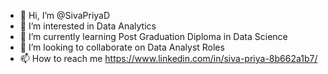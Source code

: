 - 👋 Hi, I’m @SivaPriyaD
- 👀 I’m interested in Data Analytics
- 🌱 I’m currently learning Post Graduation Diploma in Data Science
- 💞️ I’m looking to collaborate on Data Analyst Roles
- 📫 How to reach me https://www.linkedin.com/in/siva-priya-8b662a1b7/

<!---
SivaPriyaD/SivaPriyaD is a ✨ special ✨ repository because its `README.md` (this file) appears on your GitHub profile.
You can click the Preview link to take a look at your changes.
--->
